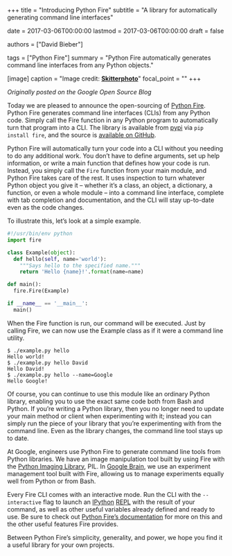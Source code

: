 +++
title = "Introducing Python Fire"
subtitle = "A library for automatically generating command line interfaces"

date = 2017-03-06T00:00:00
lastmod = 2017-03-06T00:00:00
draft = false

authors = ["David Bieber"]

tags = ["Python Fire"]
summary = "Python Fire automatically generates command line interfaces from any Python objects."

[image]
  caption = "Image credit: [**Skitterphoto**](https://www.pexels.com/photo/fire-hell-inferno-flame-9328/)"
  focal_point = ""
+++

_Originally posted on the Google Open Source Blog_

Today we are pleased to announce the open-sourcing of [Python Fire](https://github.com/google/python-fire). Python Fire generates command line interfaces (CLIs) from any Python code. Simply call the Fire function in any Python program to automatically turn that program into a CLI. The library is available from [pypi](https://pypi.org/project/fire/) via `pip install fire`, and the source is [available on GitHub](https://github.com/google/python-fire).

Python Fire will automatically turn your code into a CLI without you needing to do any additional work. You don’t have to define arguments, set up help information, or write a main function that defines how your code is run. Instead, you simply call the `Fire` function from your main module, and Python Fire takes care of the rest. It uses inspection to turn whatever Python object you give it – whether it’s a class, an object, a dictionary, a function, or even a whole module – into a command line interface, complete with tab completion and documentation, and the CLI will stay up-to-date even as the code changes.

To illustrate this, let’s look at a simple example.

```python
#!/usr/bin/env python
import fire

class Example(object):
  def hello(self, name='world'):
    """Says hello to the specified name."""
    return 'Hello {name}!'.format(name=name)

def main():
  fire.Fire(Example)

if __name__ == '__main__':
  main()
```

When the Fire function is run, our command will be executed. Just by calling Fire, we can now use the Example class as if it were a command line utility.

```
$ ./example.py hello
Hello world!
$ ./example.py hello David
Hello David!
$ ./example.py hello --name=Google
Hello Google!
```

Of course, you can continue to use this module like an ordinary Python library, enabling you to use the exact same code both from Bash and Python. If you’re writing a Python library, then you no longer need to update your main method or client when experimenting with it; instead you can simply run the piece of your library that you’re experimenting with from the command line. Even as the library changes, the command line tool stays up to date.

At Google, engineers use Python Fire to generate command line tools from Python libraries. We have an image manipulation tool built by using Fire with the [Python Imaging Library](https://en.wikipedia.org/wiki/Python_Imaging_Library), PIL. In [Google Brain](https://ai.google/research/teams/brain), we use an experiment management tool built with Fire, allowing us to manage experiments equally well from Python or from Bash.

Every Fire CLI comes with an interactive mode. Run the CLI with the `--interactive` flag to launch an [IPython](https://ipython.org/) [REPL](https://en.wikipedia.org/wiki/Read%E2%80%93eval%E2%80%93print_loop) with the result of your command, as well as other useful variables already defined and ready to use. Be sure to check out [Python Fire’s documentation](https://github.com/google/python-fire#python-fire-) for more on this and the other useful features Fire provides.

Between Python Fire’s simplicity, generality, and power, we hope you find it a useful library for your own projects.